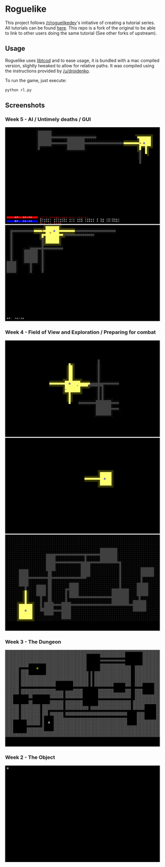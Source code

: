 # Roguelike

This project follows [/r/roguelikedev](https://www.reddit.com/r/roguelikedev/)'s initiative of creating a tutorial series.
All tutorials can be found [here](http://www.roguebasin.com/index.php?title=Complete_Roguelike_Tutorial,_using_python%2Blibtcod).
This repo is a fork of the original to be able to link to other users doing the same tutorial (See other forks of upstream).

## Usage

Roguelike uses [libtcod](https://bitbucket.org/libtcod/libtcod) and to ease usage, it is bundled with a mac compiled version, slightly tweaked to allow for relative paths.
It was compiled using the instructions provided by [/u/droidenko](https://www.reddit.com/r/roguelikedev/comments/44ylt4/python_libtcod_on_macosx/).

To run the game, just execute:
```bash
python rl.py
```

## Screenshots

### Week 5 - AI / Untimely deaths / GUI
![Deaths](screens/screen_7_hp_messages.png?raw=true "GUI and messages.")
![Deaths](screens/screen_6_deaths.png?raw=true "Die! DIE!!!!")
### Week 4 - Field of View and Exploration / Preparing for combat
![Monsters](screens/screen_5_monsters.png?raw=true "Look at the cute monsters")
![Map Discovery](screens/screen_4_map_discovery.png?raw=true "It's dangerous out there!")
![Fog of War](screens/screen_3_fog_of_war.png?raw=true "You can see what you can see")
### Week 3 - The Dungeon
![Map Generation](screens/screen_2_map_generation.png?raw=true "Boom! Dungeon")
### Week 2 - The Object
![Draw @](screens/screen_1_at.png?raw=true "@")
